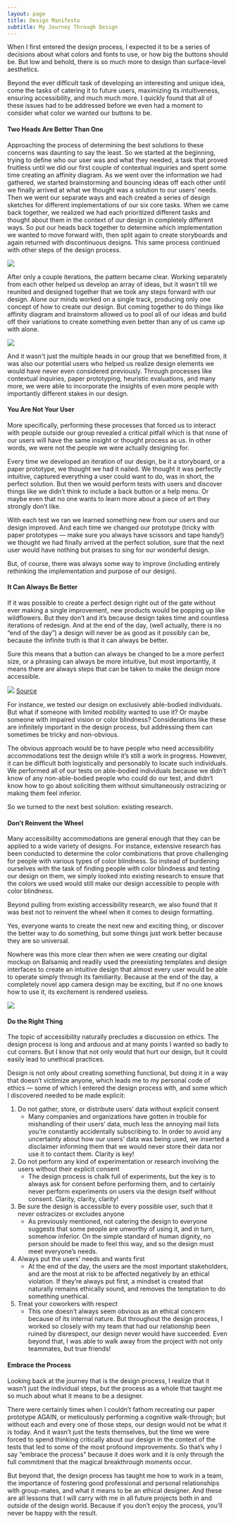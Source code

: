 ```yaml
---
layout: page
title: Design Manifesto
subtitle: My Journey Through Design
---
```


When I first entered the design process, I expected it to be a series of decisions about what colors and fonts to use, or how big the buttons should be. But low and behold, there is so much more to design than surface-level aesthetics.

Beyond the ever difficult task of developing an interesting and unique idea, come the tasks of catering it to future users, maximizing its intuitiveness, ensuring accessibility, and much much more. I quickly found that all of these issues had to be addressed before we even had a moment to consider what color we wanted our buttons to be. 

#### Two Heads Are Better Than One

Approaching the process of determining the best solutions to these concerns was daunting to say the least. So we started at the beginning, trying to define who our user was and what they needed, a task that proved fruitless until we did our first couple of contextual inquiries and spent some time creating an affinity diagram. As we went over the information we had gathered, we started brainstorming and bouncing ideas off each other until we finally arrived at what we thought was a solution to our users’ needs. Then we went our separate ways and each created a series of design sketches for different implementations of our six core tasks. When we came back together, we realized we had each prioritized different tasks and thought about them in the context of our design in completely different ways. So put our heads back together to determine which implementation we wanted to move forward with, then split again to create storyboards and again returned with discontinuous designs. This same process continued with other steps of the design process.

![](/img/affinityDiagram.png)

After only a couple iterations, the pattern became clear. Working separately from each other helped us develop an array of ideas, but it wasn’t till we reunited and designed together that we took any steps forward with our design. Alone our minds worked on a single track, producing only one concept of how to create our design. But coming together to do things like affinity diagram and brainstorm allowed us to pool all of our ideas and build off their variations to create something even better than any of us came up with alone.

![](/img/threePics.png)

And it wasn't just the multiple heads in our group that we benefitted from, it was also our potential users who helped us realize design elements we would have never even considered previously. Through processes like contextual inquiries, paper prototyping, heuristic evaluations, and many more, we were able to incorporate the insights of even more people with importantly different stakes in our design.

#### You Are Not Your User

More specifically, performing these processes that forced us to interact with people outside our group revealed a critical pitfall which is that none of our users will have the same insight or thought process as us. In other words, we were not the people we were actually designing for. 

Every time we developed an iteration of our design, be it a storyboard, or a paper prototype, we thought we had it nailed. We thought it was perfectly intuitive, captured everything a user could want to do, was in short, the perfect solution. But then we would perform tests with users and discover things like we didn’t think to include a back button or a help menu. Or maybe even that no one wants to learn more about a piece of art they strongly don’t like. 

With each test we ran we learned something new from our users and our design improved. And each time we changed our prototype (tricky with paper prototypes — make sure you always have scissors and tape handy!) we thought we had finally arrived at the perfect solution, sure that the next user would have nothing but praises to sing for our wonderful design.

But, of course, there was always some way to improve (including entirely rethinking the implementation and purpose of our design).

#### It Can Always Be Better

If it was possible to create a perfect design right out of the gate without ever making a single improvement, new products would be popping up like wildflowers. But they don’t and it’s because design takes time and countless iterations of redesign. And at the end of the day, (well actually, there is no “end of the day”) a design will never be as good as it possibly can be, because the infinite truth is that it can always be better.

Sure this means that a button can always be changed to be a more perfect size, or a phrasing can always be more intuitive, but most importantly, it means there are always steps that can be taken to make the design more accessible. 

![](/img/accessibility.png)
[Source](https://accessibility.blog.gov.uk/2016/09/02/dos-and-donts-on-designing-for-accessibility/)

For instance, we tested our design on exclusively able-bodied individuals. But what if someone with limited mobility wanted to use it? Or maybe someone with impaired vision or color blindness? Considerations like these are infinitely important in the design process, but addressing them can sometimes be tricky and non-obvious.

The obvious approach would be to have people who need accessibility accommodations test the design while it’s still a work in progress. However, it can be difficult both logistically and personably to locate such individuals. We performed all of our tests on able-bodied individuals because we didn’t know of any non-able-bodied people who could do our test, and didn’t know how to go about soliciting them without simultaneously ostracizing or making them feel inferior. 

So we turned to the next best solution: existing research.

#### Don’t Reinvent the Wheel

Many accessibility accommodations are general enough that they can be applied to a wide variety of designs. For instance, extensive research has been conducted to determine the color combinations that prove challenging for people with various types of color blindness. So instead of burdening ourselves with the task of finding people with color blindness and testing our design on them, we simply looked into existing research to ensure that the colors we used would still make our design accessible to people with color blindness.

Beyond pulling from existing accessibility research, we also found that it was best not to reinvent the wheel when it comes to design formatting.

Yes, everyone wants to create the next new and exciting thing, or discover the better way to do something, but some things just work better because they are so universal.

Nowhere was this more clear then when we were creating our digital mockup on Balsamiq and readily used the preexisting templates and design interfaces to create an intuitive design that almost every user would be able to operate simply through its familiarity. Because at the end of the day, a completely novel app camera design may be exciting, but if no one knows how to use it, its excitement is rendered useless.

![](/img/dm2.png)

#### Do the Right Thing

The topic of accessibility naturally precludes a discussion on ethics. The design process is long and arduous and at many points I wanted so badly to cut corners. But I know that not only would that hurt our design, but it could easily lead to unethical practices.

Design is not only about creating something functional, but doing it in a way that doesn’t victimize anyone, which leads me to my personal code of ethics — some of which I entered the design process with, and some which I discovered needed to be made explicit:

1. Do not gather, store, or distribute users’ data without explicit consent
   * Many companies and organizations have gotten in trouble for mishandling of their users’ data, much less the annoying mail lists you’re constantly accidentally subscribing to. In order  to avoid any uncertainty about how our users’ data was being used, we inserted a disclaimer informing them that we would never store their data nor use it to contact them. Clarity is key!
2. Do not perform any kind of experimentation or research involving the users without their explicit consent
   * The design process is chalk full of experiments, but the key is to always ask for consent before performing them, and to certainly never perform experiments on users via the design itself without consent. Clarity, clarity, clarity!
3. Be sure the design is accessible to every possible user, such that it never ostracizes or excludes anyone
   * As previously mentioned, not catering the design to everyone suggests that some people are unworthy of using it, and in turn, somehow inferior. On the simple standard of human dignity, no person should be made to feel this way, and so the design must meet everyone’s needs.
4. Always put the users’ needs and wants first
   * At the end of the day, the users are the most important stakeholders, and are the most at risk to be affected negatively by an ethical violation. If they’re always put first, a mindset is created that naturally remains ethically sound, and removes the temptation to do something unethical.
5. Treat your coworkers with respect
   * This one doesn’t always seem obvious as an ethical concern because of its internal nature. But throughout the design process, I worked so closely with my team that had our relationship been ruined by disrespect, our design never would have succeeded. Even beyond that, I was able to walk away from the project with not only teammates, but true friends!

#### Embrace the Process

Looking back at the journey that is the design process, I realize that it wasn’t just the individual steps, but the process as a whole that taught me so much about what it means to be a designer.

There were certainly times when I couldn’t fathom recreating our paper prototype AGAIN, or meticulously performing a cognitive walk-through; but without each and every one of those steps, our design would not be what it is today. And it wasn’t just the tests themselves, but the time we were forced to spend thinking critically about our design in the context of the tests that led to some of the most profound improvements. So that’s why I say “embrace the process” because it does work and it is only through the full commitment that the magical breakthrough moments occur. 

But beyond that, the design process has taught me how to work in a team, the importance of fostering good professional and personal relationships with group-mates, and what it means to be an ethical designer. And these are all lessons that I will carry with me in all future projects both in and outside of the design world. Because if you don’t enjoy the process, you’ll never be happy with the result.
